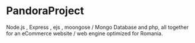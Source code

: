 # PandoraProject
Node.js , Express , ejs , moongose / Mongo Database and php, all together for an eCommerce website / web engine optimized for Romania.
